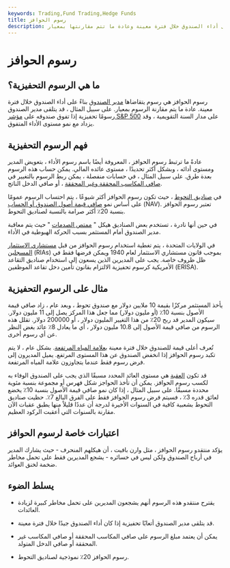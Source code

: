 ```yaml
---
keywords: Trading,Fund Trading,Hedge Funds
title: رسوم الحوافز
description: رسوم الحوافز هي رسوم يتقاضاها مدير الصندوق بناءً على أداء الصندوق خلال فترة معينة وعادة ما تتم مقارنتها بمعيار.
---
```


# رسوم الحوافز
## ما هي الرسوم التحفيزية؟

رسوم الحوافز هي رسوم يتقاضاها [مدير الصندوق](/fundmanager) بناءً على أداء الصندوق خلال فترة معينة. عادة ما يتم مقارنة الرسوم بمعيار. على سبيل المثال ، قد يتلقى مدير الصندوق رسومًا تحفيزية إذا تفوق صندوقه على [مؤشر S&P 500](/sp500) على مدار السنة التقويمية ، وقد يزداد مع نمو مستوى الأداء المتفوق.

## فهم الرسوم التحفيزية

عادةً ما ترتبط رسوم الحوافز ، المعروفة أيضًا باسم رسوم الأداء ، بتعويض المدير ومستوى أدائه ، وبشكل أكثر تحديدًا ، مستوى عائده المالي. يمكن حساب هذه الرسوم بعدة طرق. على سبيل المثال ، في حسابات منفصلة ، يمكن ربط الرسوم بالتغيير في [صافي المكاسب المحققة وغير المحققة](/realizedprofit) ، أو صافي الدخل الناتج.

في [صناديق التحوط](/hedgefund) ، حيث تكون رسوم الحوافز أكثر شيوعًا ، يتم احتساب الرسوم عمومًا على أساس نمو [صافي قيمة أصول الصندوق أو الحساب](/nav) (NAV). تعتبر رسوم الحوافز بنسبة 20٪ أكثر صرامة بالنسبة لصناديق التحوط.

في حين أنها نادرة ، تستخدم بعض الصناديق هيكل " [ممتص الصدمات](/demandshock) " حيث يتم معاقبة مدير الصندوق أمام المستثمر بسبب الحركة الهبوطية في الأداء.

في الولايات المتحدة ، يتم تغطية استخدام رسوم الحوافز من قبل [مستشاري الاستثمار المسجلين](/ria) (RIAs) بموجب قانون مستشاري الاستثمار لعام 1940 ويمكن فرضها فقط في ظل ظروف خاصة. يجب على المديرين الذين يسعون إلى استخدام صناديق التقاعد الأمريكية كرسوم تحفيزية الالتزام بقانون تأمين دخل تقاعد الموظفين (ERISA).

## مثال على الرسوم التحفيزية

يأخذ المستثمر مركزًا بقيمة 10 ملايين دولار مع صندوق تحوط ، وبعد عام ، زاد صافي قيمة الأصول بنسبة 10٪ (أو مليون دولار) مما جعل هذا المركز يصل إلى 11 مليون دولار. سيكون المدير قد ربح 20٪ من هذا التغيير المليون دولار ، أو 200000 دولار. تقلل هذه الرسوم من صافي قيمة الأصول إلى 10.8 مليون دولار ، أي ما يعادل 8٪ عائد بغض النظر عن أي رسوم أخرى.

تُعرف أعلى قيمة للصندوق خلال فترة معينة [بعلامة المياه المرتفعة](/highwatermark). بشكل عام ، لا يتم تكبد رسوم الحوافز إذا انخفض الصندوق عن هذا المستوى المرتفع. يميل المديرون إلى فرض رسوم فقط عندما يتجاوزون علامة المياه المرتفعة.

قد تكون [العقبة](/hurdlerate) هي مستوى العائد المحدد مسبقًا الذي يجب على الصندوق الوفاء به لكسب رسوم الحوافز. يمكن أن تأخذ الحواجز شكل فهرس أو مجموعة بنسبة مئوية محددة مسبقًا. على سبيل المثال ، إذا كان نمو صافي قيمة الأصول بنسبة 10٪ يخضع لعائق قدره 3٪ ، فسيتم فرض رسوم الحوافز فقط على الفرق البالغ 7٪. حظيت صناديق التحوط بشعبية كافية في السنوات الأخيرة لدرجة أن عددًا قليلاً منها يطبق عقبات الآن مقارنة بالسنوات التي أعقبت الركود العظيم.

## اعتبارات خاصة لرسوم الحوافز

يؤكد منتقدو رسوم الحوافز ، مثل وارن بافيت ، أن هيكلهم المنحرف - حيث يشارك المدير في أرباح الصندوق ولكن ليس في خسائره - يشجع المديرين فقط على تحمل مخاطر ضخمة لخنق العوائد.

## يسلط الضوء

- يقترح منتقدو هذه الرسوم أنهم يشجعون المديرين على تحمل مخاطر كبيرة لزيادة العائدات.

- قد يتلقى مدير الصندوق أتعابًا تحفيزية إذا كان أداء الصندوق جيدًا خلال فترة معينة.

- يمكن أن يعتمد مبلغ الرسوم على صافي المكاسب المحققة أو صافي المكاسب غير المحققة أو صافي الدخل المتولد.

- رسوم الحوافز 20٪ نموذجية لصناديق التحوط.

